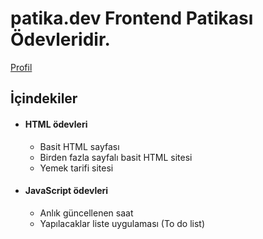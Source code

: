 # patika.dev Frontend Patikası Ödevleridir.

[Profil](https://academy.patika.dev/tr/profile)

## İçindekiler

- #### HTML ödevleri

  - Basit HTML sayfası
  - Birden fazla sayfalı basit HTML sitesi
  - Yemek tarifi sitesi

- #### JavaScript ödevleri
  - Anlık güncellenen saat
  - Yapılacaklar liste uygulaması (To do list)
